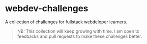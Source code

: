 # webdev-challenges
A collection of challenges for fullstack webdeloper learners.
> NB: This collection will keep growing with time. 
> I am open to feedbacks and pull requests to make these challenges better.
